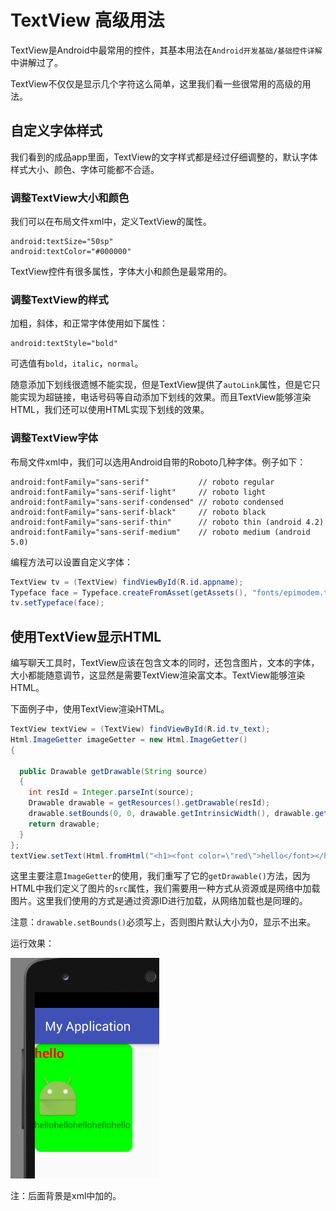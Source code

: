 # TextView 高级用法

TextView是Android中最常用的控件，其基本用法在`Android开发基础/基础控件详解`中讲解过了。

TextView不仅仅是显示几个字符这么简单，这里我们看一些很常用的高级的用法。

## 自定义字体样式

我们看到的成品app里面，TextView的文字样式都是经过仔细调整的，默认字体样式大小、颜色、字体可能都不合适。

### 调整TextView大小和颜色

我们可以在布局文件xml中，定义TextView的属性。

```
android:textSize="50sp"
android:textColor="#000000"
```

TextView控件有很多属性，字体大小和颜色是最常用的。

### 调整TextView的样式

加粗，斜体，和正常字体使用如下属性：

```
android:textStyle="bold"
```

可选值有`bold`，`italic`，`normal`。

随意添加下划线很遗憾不能实现，但是TextView提供了`autoLink`属性，但是它只能实现为超链接，电话号码等自动添加下划线的效果。而且TextView能够渲染HTML，我们还可以使用HTML实现下划线的效果。

### 调整TextView字体

布局文件xml中，我们可以选用Android自带的Roboto几种字体。例子如下：

```
android:fontFamily="sans-serif"           // roboto regular
android:fontFamily="sans-serif-light"     // roboto light
android:fontFamily="sans-serif-condensed" // roboto condensed
android:fontFamily="sans-serif-black"     // roboto black
android:fontFamily="sans-serif-thin"      // roboto thin (android 4.2)
android:fontFamily="sans-serif-medium"    // roboto medium (android 5.0)
```

编程方法可以设置自定义字体：

```java
TextView tv = (TextView) findViewById(R.id.appname);
Typeface face = Typeface.createFromAsset(getAssets(), "fonts/epimodem.ttf");
tv.setTypeface(face);
```

## 使用TextView显示HTML

编写聊天工具时，TextView应该在包含文本的同时，还包含图片，文本的字体，大小都能随意调节，这显然是需要TextView渲染富文本。TextView能够渲染HTML。

下面例子中，使用TextView渲染HTML。

```java
TextView textView = (TextView) findViewById(R.id.tv_text);
Html.ImageGetter imageGetter = new Html.ImageGetter()
{

  public Drawable getDrawable(String source)
  {
    int resId = Integer.parseInt(source);
    Drawable drawable = getResources().getDrawable(resId);
    drawable.setBounds(0, 0, drawable.getIntrinsicWidth(), drawable.getIntrinsicHeight());
    return drawable;
  }
};
textView.setText(Html.fromHtml("<h1><font color=\"red\">hello</font></h1> <p> <img src=\"" + R.drawable.ic_launcher + "\" /><br />hellohellohellohellohello</p>", imageGetter, null));
```

这里主要注意`ImageGetter`的使用，我们重写了它的`getDrawable()`方法，因为HTML中我们定义了图片的`src`属性，我们需要用一种方式从资源或是网络中加载图片。这里我们使用的方式是通过资源ID进行加载，从网络加载也是同理的。

注意：`drawable.setBounds()`必须写上，否则图片默认大小为0，显示不出来。

运行效果：

![](res/1.png)

注：后面背景是xml中加的。
